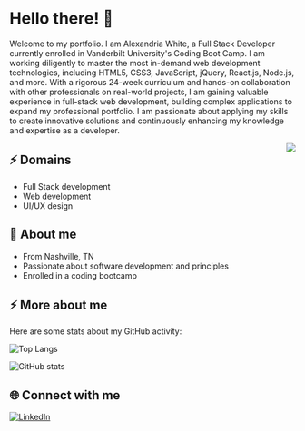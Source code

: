 # Hello there! 👋

Welcome to my portfolio. I am Alexandria White, a Full Stack Developer currently enrolled in Vanderbilt University's Coding Boot Camp. I am working diligently to master the most in-demand web development technologies, including HTML5, CSS3, JavaScript, jQuery, React.js, Node.js, and more. With a rigorous 24-week curriculum and hands-on collaboration with other professionals on real-world projects, I am gaining valuable experience in full-stack web development, building complex applications to expand my professional portfolio. I am passionate about applying my skills to create innovative solutions and continuously enhancing my knowledge and expertise as a developer.

<img align='right' src=https://media.giphy.com/media/dWesBcTLavkZuG35MI/giphy.gif>

## ⚡ Domains

- Full Stack development
- Web development
- UI/UX design

## 🧐 About me

- From Nashville, TN
- Passionate about software development and principles
- Enrolled in a coding bootcamp

## ⚡ More about me

Here are some stats about my GitHub activity:

![Top Langs](https://github-readme-stats.vercel.app/api/top-langs/?username=alexandriawhite&layout=compact)

![GitHub stats](https://github-readme-stats.vercel.app/api?username=alexandriawhite&count_private=true&show_icons=true&theme=onedark)

## 🌐 Connect with me

<a href="https://www.linkedin.com/in/alexandria-white2/" target="_blank">
  <img src="https://img.shields.io/badge/LinkedIn-%230077B5.svg?&style=flat-square&logo=linkedin&logoColor=white" alt="LinkedIn">
</a>
